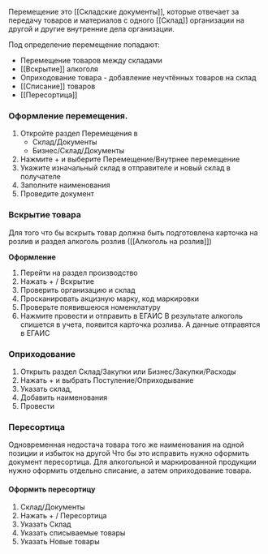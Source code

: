 Перемещение это [[Складские документы]], которые отвечает за передачу товаров и материалов с одного [[Склад]] организации на другой и другие внутренние дела организации.

Под определение перемещение попадают:
- Перемещение товаров между складами
- [[Вскрытие]] алкоголя
- Оприходование товара - добавление неучтённых товаров на склад 
- [[Списание]] товаров
- [[Пересортица]]

### Оформление перемещения.
1. Откройте раздел Перемещения в 
	- Склад/Документы
	- Бизнес/Склад/Документы
2. Нажмите + и выберите Перемещение/Внутрнее перемещение
3. Укажите изначальный склад в отправителе и новый склад в получателе
4. Заполните наименования
5. Проведите документ

### Вскрытие товара
Для того что бы вскрыть товар должна быть подготовлена карточка на розлив и  раздел алкоголь розлив ([[Алкоголь на розлив]]) 

**Оформление**
1.  Перейти на раздел производство
2. Нажать + / Вскрытие
3. Проверить организацию и склад
4. Просканировать акцизную марку, код маркировки
5. Проверьте появившеюся номенклатуру
6. Нажмите провести и отправить в ЕГАИС
В результате алкоголь спишется в учета, появится карточка розлива. А данные отправятся в ЕГАИС

### Оприходование
1. Открыть раздел Склад/Закупки или Бизнес/Закупки/Расходы
2. Нажать + и выбрать Постуление/Оприходывание
3. Указать склад,
4. Добавить наименования
5. Провести

### Пересортица
Одновременная недостача товара того же наименования на одной позиции и избыток на другой
Что бы это исправить нужно оформить документ пересортица. 
Для алкогольной и маркированной продукции нужно оформить отдельно списание, а затем оприходование товара. 

#### Оформить пересортицу
1. Склад/Документы
2. Нажать + / Пересортица
3. Указать Склад
4. Указать списываемые товары
5. Указать Новые товары





